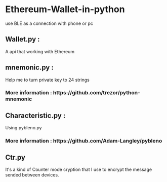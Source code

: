 # Ethereum-Wallet-in-python
use BLE as a connection with phone or pc


<h2>Wallet.py : </h2>
  A api that working with Ethereum
  
<h2>mnemonic.py : </h2>
  Help me to turn private key to 24 strings<h3>
  More information : https://github.com/trezor/python-mnemonic

<h2>Characteristic.py : </h2>
  Using pybleno.py<h3>
  More information : https://github.com/Adam-Langley/pybleno  
<h2>Ctr.py</h2>
  It's a kind of Counter mode cryption that I use to encrypt
  the message sended between devices.
